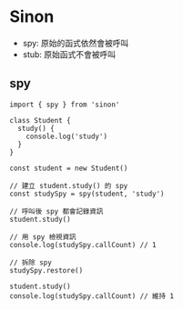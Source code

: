 # Sinon

- spy: 原始的函式依然會被呼叫
- stub: 原始函式不會被呼叫

## spy

```tsx
import { spy } from 'sinon'

class Student {
  study() {
    console.log('study')
  }
}

const student = new Student()

// 建立 student.study() 的 spy
const studySpy = spy(student, 'study')

// 呼叫後 spy 都會記錄資訊
student.study()

// 用 spy 檢視資訊
console.log(studySpy.callCount) // 1

// 拆除 spy
studySpy.restore()

student.study()
console.log(studySpy.callCount) // 維持 1
```
